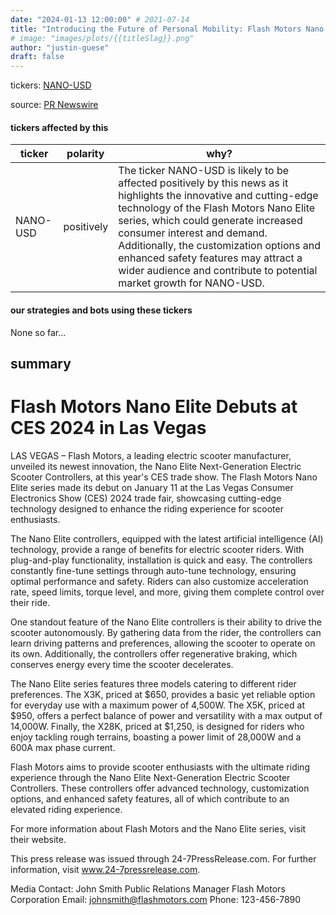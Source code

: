 ```yaml
---
date: "2024-01-13 12:00:00" # 2021-07-14
title: "Introducing the Future of Personal Mobility: Flash Motors Nano Elite Takes CES 2024 by Storm"
# image: "images/plots/{{titleSlag}}.png"
author: "justin-guese"
draft: false
---
```

tickers: <a href='https://finance.yahoo.com/quote/NANO-USD' target='_blank'>NANO-USD</a> 

source: <a href='https://www.prnewswire.com/news-releases/flash-motors-nano-elite-debuts-at-ces-2024-in-las-vegas-302033926.html' target='_blank'>PR Newswire</a>

#### tickers affected by this

| ticker | polarity | why? |
|------------|------------|------------|
| NANO-USD | positively | The ticker NANO-USD is likely to be affected positively by this news as it highlights the innovative and cutting-edge technology of the Flash Motors Nano Elite series, which could generate increased consumer interest and demand. Additionally, the customization options and enhanced safety features may attract a wider audience and contribute to potential market growth for NANO-USD. |



#### our strategies and bots using these tickers

None so far...

## summary

# Flash Motors Nano Elite Debuts at CES 2024 in Las Vegas

LAS VEGAS – Flash Motors, a leading electric scooter manufacturer, unveiled its newest innovation, the Nano Elite Next-Generation Electric Scooter Controllers, at this year's CES trade show. The Flash Motors Nano Elite series made its debut on January 11 at the Las Vegas Consumer Electronics Show (CES) 2024 trade fair, showcasing cutting-edge technology designed to enhance the riding experience for scooter enthusiasts.

The Nano Elite controllers, equipped with the latest artificial intelligence (AI) technology, provide a range of benefits for electric scooter riders. With plug-and-play functionality, installation is quick and easy. The controllers constantly fine-tune settings through auto-tune technology, ensuring optimal performance and safety. Riders can also customize acceleration rate, speed limits, torque level, and more, giving them complete control over their ride.

One standout feature of the Nano Elite controllers is their ability to drive the scooter autonomously. By gathering data from the rider, the controllers can learn driving patterns and preferences, allowing the scooter to operate on its own. Additionally, the controllers offer regenerative braking, which conserves energy every time the scooter decelerates.

The Nano Elite series features three models catering to different rider preferences. The X3K, priced at $650, provides a basic yet reliable option for everyday use with a maximum power of 4,500W. The X5K, priced at $950, offers a perfect balance of power and versatility with a max output of 14,000W. Finally, the X28K, priced at $1,250, is designed for riders who enjoy tackling rough terrains, boasting a power limit of 28,000W and a 600A max phase current.

Flash Motors aims to provide scooter enthusiasts with the ultimate riding experience through the Nano Elite Next-Generation Electric Scooter Controllers. These controllers offer advanced technology, customization options, and enhanced safety features, all of which contribute to an elevated riding experience.

For more information about Flash Motors and the Nano Elite series, visit their website.

This press release was issued through 24-7PressRelease.com. For further information, visit www.24-7pressrelease.com.

Media Contact:
John Smith
Public Relations Manager
Flash Motors Corporation
Email: johnsmith@flashmotors.com
Phone: 123-456-7890